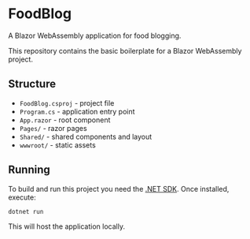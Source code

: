 # FoodBlog

A Blazor WebAssembly application for food blogging.

This repository contains the basic boilerplate for a Blazor WebAssembly project.

## Structure
- `FoodBlog.csproj` - project file
- `Program.cs` - application entry point
- `App.razor` - root component
- `Pages/` - razor pages
- `Shared/` - shared components and layout
- `wwwroot/` - static assets

## Running
To build and run this project you need the [.NET SDK](https://dotnet.microsoft.com/). Once installed, execute:

```bash
dotnet run
```

This will host the application locally.

